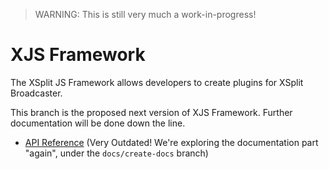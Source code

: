 > WARNING: This is still very much a work-in-progress!

# XJS Framework

The XSplit JS Framework allows developers to create plugins for XSplit Broadcaster.

This branch is the proposed next version of XJS Framework. Further documentation will be done down the line.

- [API Reference](https://xjs.dcefram.now.sh/) (Very Outdated! We're exploring the documentation part "again", under the `docs/create-docs` branch)
